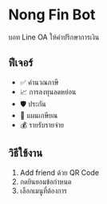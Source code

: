 # Nong Fin Bot

บอท Line OA ให้คำปรึกษาการเงิน

## ฟีเจอร์
- ✅ คำนวณภาษี
- 📈 การลงทุนลดหย่อน  
- 🛡️ ประกัน
- 👵 แผนเกษียณ
- 💰 รายรับรายจ่าย

## วิธีใช้งาน
1. Add friend ด้วย QR Code
2. กดยินยอมข้อกำหนด
3. เลือกเมนูที่ต้องการ
